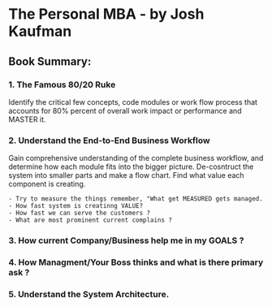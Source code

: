 # **The Personal MBA** - by Josh Kaufman

## Book Summary:

### 1. The Famous 80/20 Ruke
Identify the critical few concepts, code modules or work flow process that accounts for 80% percent of overall work impact or performance and MASTER it.

### 2. Understand the End-to-End Business Workflow
Gain comprehensive understanding of the complete business workflow, and determine how each module fits into the bigger picture. De-cosntruct the system into smaller parts and make a flow chart. Find what value each component is creating. 

    - Try to measure the things remember, "What get MEASURED gets managed. 
    - How fast system is creatinng VALUE?
    - How fast we can serve the customers ?
    - What are most prominent current complains ?

### 3. How current Company/Business help me in my GOALS ?

### 4. How Managment/Your Boss thinks and what is there primary ask ?

### 5. Understand the System Architecture.

